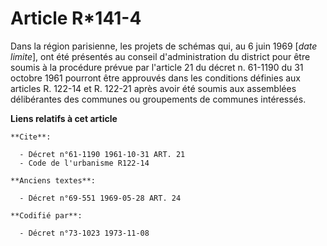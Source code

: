 # Article R*141-4

Dans la région parisienne, les projets de schémas qui, au 6 juin 1969 [*date limite*], ont été présentés au conseil
d'administration du district pour être soumis à la procédure prévue par l'article 21 du décret n. 61-1190 du 31 octobre 1961
pourront être approuvés dans les conditions définies aux articles R. 122-14 et R. 122-21 après avoir été soumis aux
assemblées délibérantes des communes ou groupements de communes intéressés.

**Liens relatifs à cet article**

	**Cite**:

	  - Décret n°61-1190 1961-10-31 ART. 21
	  - Code de l'urbanisme R122-14

	**Anciens textes**:

	  - Décret n°69-551 1969-05-28 ART. 24

	**Codifié par**:

	  - Décret n°73-1023 1973-11-08

